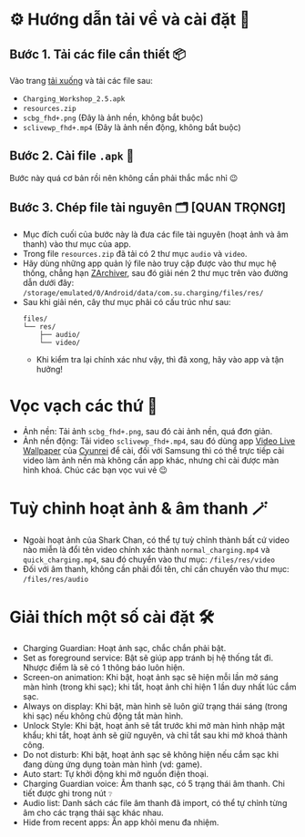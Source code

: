 # ⚙️ Hướng dẫn tải về và cài đặt 🔧

## Bước 1. Tải các file cần thiết 📦

Vào trang [tải xuống](https://github.com/YunyiKovsha/Charging_Workshop/releases) và tải các file sau:
- `Charging_Workshop_2.5.apk`
- `resources.zip`
- `scbg_fhd+.png` (Đây là ảnh nền, không bắt buộc)
- `sclivewp_fhd+.mp4` (Đây là ảnh nền động, không bắt buộc)

## Bước 2. Cài file `.apk` 📲

Bước này quá cơ bản rồi nên không cần phải thắc mắc nhỉ 😉

## Bước 3. Chép file tài nguyên 🗂️ [QUAN TRỌNG❗] 

- Mục đích cuối của bước này là đưa các file tài nguyên (hoạt ảnh và âm thanh) vào thư mục của app.
- Trong file `resources.zip` đã tải có 2 thư mục `audio` và `video`.
- Hãy dùng những app quản lý file nào truy cập được vào thư mục hệ thống, chẳng hạn [ZArchiver](https://play.google.com/store/apps/details?id=ru.zdevs.zarchiver), sau đó giải nén 2 thư mục trên vào đường dẫn dưới đây:
  `/storage/emulated/0/Android/data/com.su.charging/files/res/`
- Sau khi giải nén, cây thư mục phải có cấu trúc như sau:
  ```
  files/
  └── res/
      ├── audio/
      └── video/
  ```
  - Khi kiểm tra lại chính xác như vậy, thì đã xong, hãy vào app và tận hưởng!

# Vọc vạch các thứ 🎉

- Ảnh nền: Tải ảnh `scbg_fhd+.png`, sau đó cài ảnh nền, quá đơn giản.
- Ảnh nền động: Tải video `sclivewp_fhd+.mp4`, sau đó dùng app [Video Live Wallpaper](https://github.com/cyunrei/Video-Live-Wallpaper) của [Cyunrei](https://github.com/cyunrei) để cài, đối với Samsung thì có thể trực tiếp cài video làm ảnh nền mà không cần app khác, nhưng chỉ cài được màn hình khoá.
Chúc các bạn vọc vui vẻ 😉

# Tuỳ chỉnh hoạt ảnh & âm thanh 🪄

- Ngoài hoạt ảnh của Shark Chan, có thể tự tuỳ chỉnh thành bất cứ video nào miễn là đổi tên video chính xác thành `normal_charging.mp4` và `quick_charging.mp4`, sau đó chuyển vào thư mục: `/files/res/video`
- Đối với âm thanh, không cần phải đổi tên, chỉ cần chuyển vào thư mục: `/files/res/audio`

# Giải thích một số cài đặt 🛠

- Charging Guardian: Hoạt ảnh sạc, chắc chắn phải bật.
- Set as foreground service: Bật sẽ giúp app tránh bị hệ thống tắt đi. Nhược điểm là sẽ có 1 thông báo luôn hiện.
- Screen-on animation: Khi bật, hoạt ảnh sạc sẽ hiện mỗi lần mở sáng màn hình (trong khi sạc); khi tắt, hoạt ảnh chỉ hiện 1 lần duy nhất lúc cắm sạc.
- Always on display: Khi bật, màn hình sẽ luôn giữ trạng thái sáng (trong khi sạc) nếu không chủ động tắt màn hình.
- Unlock Style: Khi bật, hoạt ảnh sẽ tắt trước khi mở màn hình nhập mật khẩu; khi tắt, hoạt ảnh sẽ giữ nguyên, và chỉ tắt sau khi mở khoá thành công.
- Do not disturb: Khi bật, hoạt ảnh sạc sẽ không hiện nếu cắm sạc khi đang dùng ứng dụng toàn màn hình (vd: game).
- Auto start: Tự khởi động khi mở nguồn điện thoại.
- Charging Guardian voice: Âm thanh sạc, có 5 trạng thái âm thanh. Chi tiết được ghi trong nút `❔`
- Audio list: Danh sách các file âm thanh đã import, có thể tự chỉnh từng âm cho các trạng thái sạc khác nhau.
- Hide from recent apps: Ẩn app khỏi menu đa nhiệm.
